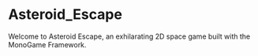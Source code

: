 # Asteroid_Escape
Welcome to Asteroid Escape, an exhilarating 2D space game built with the MonoGame Framework.
